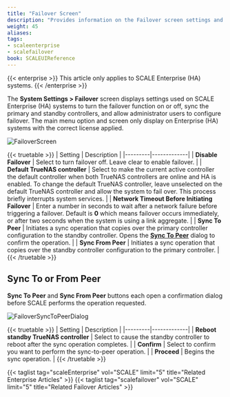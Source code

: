 ```yaml
---
title: "Failover Screen"
description: "Provides information on the Failover screen settings and functions."
weight: 45
aliases:
tags:
- scaleenterprise
- scalefailover
book: SCALEUIReference
---
```



{{< enterprise >}}
This article only applies to SCALE Enterprise (HA) systems.
{{< /enterprise >}}

The **System Settings > Failover** screen displays settings used on SCALE Enterprise (HA) systems to turn the failover function on or off, sync the primary and standby controllers, and allow administrator users to configure failover. The main menu option and screen only display on Enterprise (HA) systems with the correct license applied.

![FailoverScreen](/images/SCALE/SystemSettings/FailoverScreen.png "Failover Screen")

{{< truetable >}}
| Setting | Description |
|---------|-------------|
| **Disable Failover** | Select to turn failover off. Leave clear to enable failover. |
| **Default TrueNAS controller** | Select to make the current active controller the default controller when both TrueNAS controllers are online and HA is enabled. To change the default TrueNAS controller, leave unselected on the default TrueNAS controller and allow the system to fail over. This process briefly interrupts system services. |
| **Network Timeout Before Initiating Failover** | Enter a number in seconds to wait after a network failure before triggering a failover. Default is **0** which means failover occurs immediately, or after two seconds when the system is using a link aggregate. |
| **Sync To Peer** | Initiates a sync operation that copies over the primary controller configuration to the standby controller. Opens the **[Sync To Peer](#sync-to-or-from-peer)** dialog to confirm the operation. |
| **Sync From Peer** | Initiates a sync operation that copies over the standby controller configuration to the primary controller. |
{{< /truetable >}}

## Sync To or From Peer
**Sync To Peer** and **Sync From Peer** buttons each open a confirmation dialog before SCALE performs the operation requested.

![FailoverSyncToPeerDialog](/images/SCALE/SystemSettings/FailoverSyncToPeerDialog.png "Failover Sync To Peer Dialog")

{{< truetable >}}
| Setting | Description |
|---------|-------------|
| **Reboot standby TrueNAS controller** | Select to cause the standby controller to reboot after the sync operation completes. |
| **Confirm** | Select to confirm you want to perform the sync-to-peer operation. |
| **Proceed** | Begins the sync operation. |
{{< /truetable >}}

{{< taglist tag="scaleEnterprise" vol="SCALE" limit="5" title="Related Enterprise Articles" >}}
{{< taglist tag="scalefailover" vol="SCALE" limit="5" title="Related Failover Articles" >}}